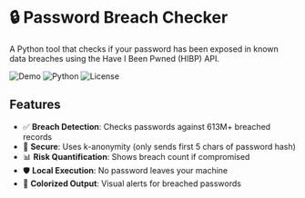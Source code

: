 # 🔒 Password Breach Checker

A Python tool that checks if your password has been exposed in known data breaches using the Have I Been Pwned (HIBP) API.

![Demo](https://img.shields.io/badge/Demo-Link-blue) 
![Python](https://img.shields.io/badge/Python-3.8%2B-blue)
![License](https://img.shields.io/badge/License-MIT-green)

## Features
- ✅ **Breach Detection**: Checks passwords against 613M+ breached records
- 🔐 **Secure**: Uses k-anonymity (only sends first 5 chars of password hash)
- 📊 **Risk Quantification**: Shows breach count if compromised
- 🛡️ **Local Execution**: No password leaves your machine
- 🎨 **Colorized Output**: Visual alerts for breached passwords




